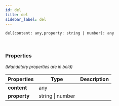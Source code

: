 ```yaml
---
id: del
title: del
sidebar_label: del
---
```


```tsx
del(content: any,property: string | number): any
```
<br/>



### Properties

<font size="2"><i>(Mandatory properties are in bold)</i></font>

| Properties | Type | Description |
| --------- | ---- | ----------- |
| **content** | any |  |
| **property** | string \| number |  |
